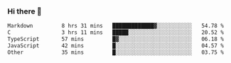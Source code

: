 ### Hi there 👋

<!--
**WShiBin/WShiBin** is a ✨ _special_ ✨ repository because its `README.md` (this file) appears on your GitHub profile.

Here are some ideas to get you started:

- 🔭 I’m currently working on ...
- 🌱 I’m currently learning ...
- 👯 I’m looking to collaborate on ...
- 🤔 I’m looking for help with ...
- 💬 Ask me about ...
- 📫 How to reach me: ...
- 😄 Pronouns: ...
- ⚡ Fun fact: ...
-->

<!--START_SECTION:waka-->

```txt
Markdown         8 hrs 31 mins   █████████████▓░░░░░░░░░░░   54.78 %
C                3 hrs 11 mins   █████░░░░░░░░░░░░░░░░░░░░   20.52 %
TypeScript       57 mins         █▓░░░░░░░░░░░░░░░░░░░░░░░   06.18 %
JavaScript       42 mins         █░░░░░░░░░░░░░░░░░░░░░░░░   04.57 %
Other            35 mins         █░░░░░░░░░░░░░░░░░░░░░░░░   03.75 %
```

<!--END_SECTION:waka-->
